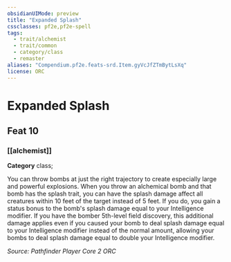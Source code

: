 ```yaml
---
obsidianUIMode: preview
title: "Expanded Splash"
cssclasses: pf2e,pf2e-spell
tags:
  - trait/alchemist
  - trait/common
  - category/class
  - remaster
aliases: "Compendium.pf2e.feats-srd.Item.gyVcJfZTmBytLsXq"
license: ORC
---
```

# Expanded Splash
## Feat 10
### [[alchemist]]

**Category** class; 




You can throw bombs at just the right trajectory to create especially large and powerful explosions. When you throw an alchemical bomb and that bomb has the splash trait, you can have the splash damage affect all creatures within 10 feet of the target instead of 5 feet. If you do, you gain a status bonus to the bomb's splash damage equal to your Intelligence modifier. If you have the bomber 5th-level field discovery, this additional damage applies even if you caused your bomb to deal splash damage equal to your Intelligence modifier instead of the normal amount, allowing your bombs to deal splash damage equal to double your Intelligence modifier.

*Source: Pathfinder Player Core 2*
*ORC*